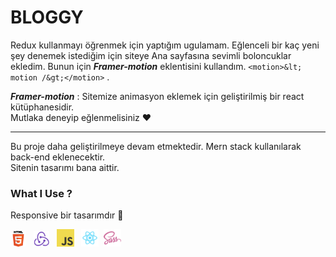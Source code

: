 # BLOGGY
Redux kullanmayı öğrenmek için yaptığım ugulamam. Eğlenceli bir kaç yeni şey denemek istediğim için siteye Ana sayfasına sevimli boloncuklar ekledim. Bunun için ***Framer-motion*** eklentisini kullandım. `<motion>&lt; motion /&gt;</motion>` .  

***Framer-motion*** : Sitemize animasyon eklemek için geliştirilmiş bir react kütüphanesidir.  
Mutlaka deneyip eğlenmelisiniz :heart:   
<hr>

Bu proje daha geliştirilmeye devam etmektedir. Mern stack kullanılarak back-end eklenecektir.  
Sitenin tasarımı bana aittir. 

### What I Use ?
Responsive bir tasarımdır :rotating_light:
<p>
<img height="25" width="25" alt="html" src="https://raw.githubusercontent.com/github/explore/80688e429a7d4ef2fca1e82350fe8e3517d3494d/topics/html/html.png">
  &nbsp;
  <img height="25" width="25" alt="css" src="https://raw.githubusercontent.com/github/explore/80688e429a7d4ef2fca1e82350fe8e3517d3494d/topics/redux/redux.png">
  &nbsp;
  <img height="28" width="28" alt="javascript" src="https://raw.githubusercontent.com/github/explore/80688e429a7d4ef2fca1e82350fe8e3517d3494d/topics/javascript/javascript.png">
  &nbsp;
  <img height="28" width="28" alt="react js" src="https://raw.githubusercontent.com/github/explore/80688e429a7d4ef2fca1e82350fe8e3517d3494d/topics/react/react.png">
  &nbsp;<img height="28" width="28" alt="Sass" src="https://raw.githubusercontent.com/github/explore/80688e429a7d4ef2fca1e82350fe8e3517d3494d/topics/sass/sass.png">
</p>

